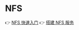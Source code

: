 # NFS

:point_right: [NFS 快速入门](https://quickstarts.io/nfs.html)
:point_right: [搭建 NFS 服务](https://weplay.me/2019/02/setup-an-nfs-server-and-client.html)
